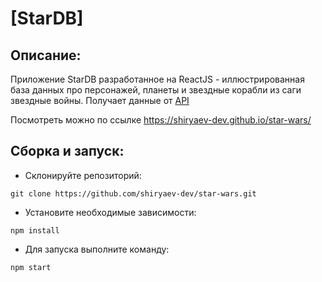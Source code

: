 # [StarDB]

Описание:
---
Приложение StarDB разработанное на ReactJS - иллюстрированная база данных про персонажей, планеты и звездные корабли из саги звездные войны. Получает данные от [API](https://swapi.dev/)  

Посмотреть можно по ссылке https://shiryaev-dev.github.io/star-wars/

Сборка и запуск:
---
- Склонируйте репозиторий:

```
git clone https://github.com/shiryaev-dev/star-wars.git
```

- Установите необходимые зависимости:

```
npm install
```

- Для запуска выполните команду:

```
npm start
```
